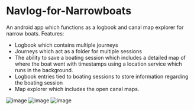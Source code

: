# Navlog-for-Narrowboats
An android app which functions as a logbook and canal map explorer for narrow boats.
Features:
- Logbook which contains multiple journeys
- Journeys which act as a folder for multiple sessions
- The ability to save a boating session which includes a detailed map of where the boat went with timestamps using a location service which runs in the background.
- Logbook entries tied to boating sessions to store information regarding the boating session
- Map explorer which includes the open canal maps.

![image](https://user-images.githubusercontent.com/62747334/195119482-2cecc9f2-ceef-43c3-9ad0-86c7f0853686.png)
![image](https://user-images.githubusercontent.com/62747334/195119620-f6d29c46-a953-4631-805c-ddb100e2b0ec.png)
![image](https://user-images.githubusercontent.com/62747334/195119766-fe437cba-101b-44ef-be3e-6429b2592e13.png)
